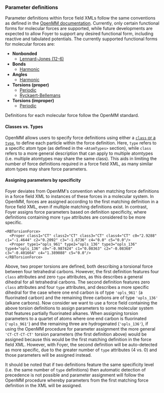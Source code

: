 ### Parameter definitions

Parameter definitions within force field XMLs follow the same conventions
as defined in the [OpenMM documentation](http://docs.openmm.org/7.0.0/userguide/application.html#creating-force-fields).
Currently, only certain functional forms for molecular forces are supported,
while future developments are expected to allow Foyer to support any desired
functional form, including reactive and tabulated potentials.
The currently supported functional forms for molecular forces are:

 - **Nonbonded**
   - [Lennard-Jones (12-6)](http://docs.openmm.org/7.0.0/userguide/application.html#nonbondedforce)
 - **Bonds**
   - [Harmonic](http://docs.openmm.org/7.0.0/userguide/application.html#harmonicbondforce)
 - **Angles**
   - [Harmonic](http://docs.openmm.org/7.0.0/userguide/application.html#harmonicangleforce)
 - **Torsions (proper)**
   - [Periodic](http://docs.openmm.org/7.0.0/userguide/application.html#periodictorsionforce)
   - [Ryckaert-Bellemans](http://docs.openmm.org/7.0.0/userguide/application.html#rbtorsionforce)
 - **Torsions (improper)**
   - [Periodic](http://docs.openmm.org/7.0.0/userguide/application.html#periodictorsionforce)

Definitions for each molecular force follow the OpenMM standard.

#### Classes vs. Types
OpenMM allows users to specify force definitions using either a
[`class` or a `type`](http://docs.openmm.org/7.0.0/userguide/application.html#atom-types-and-atom-classes),
to define each particle within the force definition.
Here, `type` refers to a specific atom type (as defined in the
`<AtomTypes>` section), while `class` refers to a more general
description that can apply to multiple atomtypes (i.e. multiple atomtypes
may share the same class). This aids in limiting the number of force
definitions required in a force field XML, as many similar atom types may
share force parameters.

#### Assigning parameters by specificity
Foyer deviates from OpenMM's convention when matching force definitions in
a force field XML to instances of these forces in a molecular system.
In OpenMM, forces are assigned according to the first matching definition
in a force field XML, even if multiple matching definitions exist.
In contrast, Foyer assigns force parameters based on definition
specificity, where definitions containing more `type` attributes are
considered to be more specific.

```
<RBTorsionForce>
  <Proper class1="CT" class2="CT" class3="CT" class4="CT" c0="2.9288" c1="-1.4644" c2="0.2092" c3="-1.6736" c4="0.0" c5="0.0"/>
  <Proper type1="opls_961" type2="opls_136" type3="opls_136" type4="opls_136" c0="-0.987424" c1="0.08363" c2="-0.08368" c3="-0.401664" c4="1.389088" c5="0.0"/>
</RBTorsionForce>
```
Above, two proper torsions are defined, both describing a torsional force between
four tetrahedral carbons. However, the first definition features four `class`
attributes and zero `type` attributes, as this describes a general dihedral for
all tetrahedral carbons. The second definition features zero `class` attributes
and four `type` attributes, and describes a more specific dihedral for the case
where one end carbon is of type `'opls_961'` (a fluorinated carbon) and the
remaining three carbons are of type `'opls_136'` (alkane carbons). Now consider
we want to use a force field containing the above torsion definitions to assign
parameters to some molecular system that features partially fluorinated alkanes.
When assigning torsion parameters to a quartet of atoms where one end carbon is
fluorinated (`'opls_961'`) and the remaining three are hydrogenated (`'opls_136'`),
if using the OpenMM procedure for parameter assignment the more general
`'CT-CT-CT-CT'` torsion parameters (the first definition above) would be assigned
because this would be the first matching definition in the force field XML.
However, with Foyer, the second definition will be auto-detected as more specific,
due to the greater number of `type` attributes (4 vs. 0) and those parameters will
be assigned instead.

It should be noted that if two definitions feature the same specificity level
(i.e. the same number of `type` definitions) then automatic detection of precedence
is not possible and parameter assignment will follow the OpenMM procedure
whereby parameters from the first matching force definition in the XML will
be assigned.
